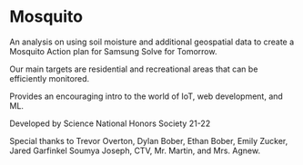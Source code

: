 # Mosquito

An analysis on using soil moisture and additional geospatial data to create a Mosquito Action plan for Samsung Solve for Tomorrow. 

Our main targets are residential and recreational areas that can be efficiently monitored.

Provides an encouraging intro to the world of IoT, web development, and ML.

Developed by Science National Honors Society 21-22

Special thanks to Trevor Overton, Dylan Bober, Ethan Bober, Emily Zucker, Jared Garfinkel Soumya Joseph, CTV, Mr. Martin, and Mrs. Agnew.
